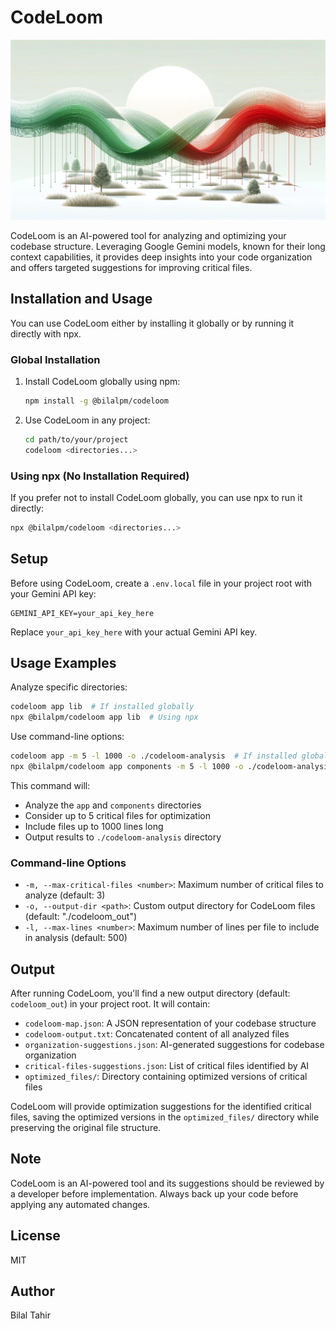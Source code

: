 # CodeLoom

![CodeLoom Icon](./loom.webp)

CodeLoom is an AI-powered tool for analyzing and optimizing your codebase structure. Leveraging Google Gemini models, known for their long context capabilities, it provides deep insights into your code organization and offers targeted suggestions for improving critical files.

## Installation and Usage

You can use CodeLoom either by installing it globally or by running it directly with npx.

### Global Installation

1. Install CodeLoom globally using npm:

   ```bash
   npm install -g @bilalpm/codeloom
   ```

2. Use CodeLoom in any project:

   ```bash
   cd path/to/your/project
   codeloom <directories...>
   ```

### Using npx (No Installation Required)

If you prefer not to install CodeLoom globally, you can use npx to run it directly:

```bash
npx @bilalpm/codeloom <directories...>
```

## Setup

Before using CodeLoom, create a `.env.local` file in your project root with your Gemini API key:

```
GEMINI_API_KEY=your_api_key_here
```

Replace `your_api_key_here` with your actual Gemini API key.

## Usage Examples

Analyze specific directories:

```bash
codeloom app lib  # If installed globally
npx @bilalpm/codeloom app lib  # Using npx
```

Use command-line options:

```bash
codeloom app -m 5 -l 1000 -o ./codeloom-analysis  # If installed globally
npx @bilalpm/codeloom app components -m 5 -l 1000 -o ./codeloom-analysis  # Using npx
```

This command will:

- Analyze the `app` and `components` directories
- Consider up to 5 critical files for optimization
- Include files up to 1000 lines long
- Output results to `./codeloom-analysis` directory

### Command-line Options

- `-m, --max-critical-files <number>`: Maximum number of critical files to analyze (default: 3)
- `-o, --output-dir <path>`: Custom output directory for CodeLoom files (default: "./codeloom_out")
- `-l, --max-lines <number>`: Maximum number of lines per file to include in analysis (default: 500)

## Output

After running CodeLoom, you'll find a new output directory (default: `codeloom_out`) in your project root. It will contain:

- `codeloom-map.json`: A JSON representation of your codebase structure
- `codeloom-output.txt`: Concatenated content of all analyzed files
- `organization-suggestions.json`: AI-generated suggestions for codebase organization
- `critical-files-suggestions.json`: List of critical files identified by AI
- `optimized_files/`: Directory containing optimized versions of critical files

CodeLoom will provide optimization suggestions for the identified critical files, saving the optimized versions in the `optimized_files/` directory while preserving the original file structure.

## Note

CodeLoom is an AI-powered tool and its suggestions should be reviewed by a developer before implementation. Always back up your code before applying any automated changes.

## License

MIT

## Author

Bilal Tahir
